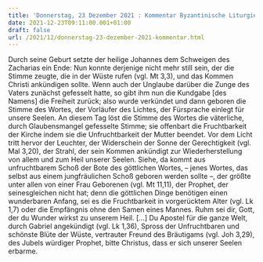 ```yaml
---
title: 'Donnerstag, 23 Dezember 2021 : Kommentar Byzantinische Liturgie'
date: 2021-12-23T09:11:00.001+01:00
draft: false
url: /2021/12/donnerstag-23-dezember-2021-kommentar.html
---
```


Durch seine Geburt setzte der heilige Johannes dem Schweigen des Zacharias ein Ende: Nun konnte derjenige nicht mehr still sein, der die Stimme zeugte, die in der Wüste rufen (vgl. Mt 3,3), und das Kommen Christi ankündigen sollte. Wenn auch der Unglaube darüber die Zunge des Vaters zunächst gefesselt hatte, so gibt ihm nun die Kundgabe \[des Namens\] die Freiheit zurück; also wurde verkündet und dann geboren die Stimme des Wortes, der Vorläufer des Lichtes, der Fürsprache einlegt für unsere Seelen. An diesem Tag löst die Stimme des Wortes die väterliche, durch Glaubensmangel gefesselte Stimme; sie offenbart die Fruchtbarkeit der Kirche indem sie die Unfruchtbarkeit der Mutter beendet. Vor dem Licht tritt hervor der Leuchter, der Widerschein der Sonne der Gerechtigkeit (vgl. Mal 3,20), der Strahl, der sein Kommen ankündigt zur Wiederherstellung von allem und zum Heil unserer Seelen. Siehe, da kommt aus unfruchtbarem Schoß der Bote des göttlichen Wortes, – jenes Wortes, das selbst aus einem jungfräulichen Schoß geboren werden sollte –, der größte unter allen von einer Frau Geborenen (vgl. Mt 11,11), der Prophet, der seinesgleichen nicht hat; denn die göttlichen Dinge benötigen einen wunderbaren Anfang, sei es die Fruchtbarkeit in vorgerücktem Alter (vgl. Lk 1,7) oder die Empfängnis ohne den Samen eines Mannes. Ruhm sei dir, Gott, der du Wunder wirkst zu unserem Heil. \[…\] Du Apostel für die ganze Welt, durch Gabriel angekündigt (vgl. Lk 1,36), Spross der Unfruchtbaren und schönste Blüte der Wüste, vertrauter Freund des Bräutigams (vgl. Joh 3,29), des Jubels würdiger Prophet, bitte Christus, dass er sich unserer Seelen erbarme.